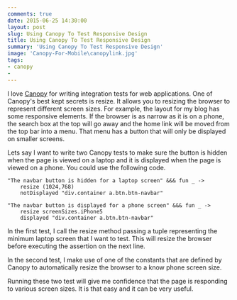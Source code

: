 ```yaml
---
comments: true
date: 2015-06-25 14:30:00
layout: post
slug: Using Canopy To Test Responsive Design
title: Using Canopy To Test Responsive Design
summary: 'Using Canopy To Test Responsive Design'
image: 'Canopy-For-Mobile\canopylink.jpg'
tags:
- canopy
- 
---
```


I love [Canopy](http://lefthandedgoat.github.io/canopy/index.html) for writing integration tests for web applications. One of Canopy's best kept secrets is resize. It allows you to resizing the browser to represent different screen sizes. For example, the layout for my blog has some responsive elements. If the browser is as narrow as it is on a phone, the search box at the top will go away and the home link will be moved from the top bar into a menu. That menu has a button that will only be displayed on smaller screens.

Lets say I want to write two Canopy tests to make sure the button is hidden when the page is viewed on a laptop and it is displayed when the page is viewed on a phone. You could use the following code.

    
    "The navbar button is hidden for a laptop screen" &&& fun _ ->
    	resize (1024,768)
    	notDisplayed "div.container a.btn.btn-navbar"
    
    "The navbar button is displayed for a phone screen" &&& fun _ ->
    	resize screenSizes.iPhone5
    	displayed "div.container a.btn.btn-navbar"


In the first test, I call the resize method passing a tuple representing the minimum laptop screen that I want to test. This will resize the browser before executing the assertion on the next line.

In the second test, I make use of one of the constants that are defined by Canopy to automatically resize the browser to a know phone screen size.

Running these two test will give me confidence that the page is responding to various screen sizes. It is that easy and it can be very useful.
